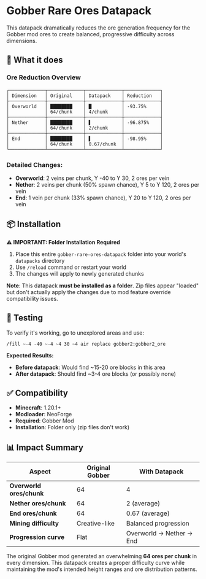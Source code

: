 # Gobber Rare Ores Datapack

This datapack dramatically reduces the ore generation frequency for the Gobber mod ores to create balanced, progressive difficulty across dimensions.

## 🎯 What it does

### Ore Reduction Overview
```
┌─────────────┬─────────────┬─────────────┬─────────────┐
│ Dimension   │ Original    │ Datapack    │ Reduction   │
├─────────────┼─────────────┼─────────────┼─────────────┤
│ Overworld   │ ████████    │ █           │ -93.75%     │
│             │ 64/chunk    │ 4/chunk     │             │
├─────────────┼─────────────┼─────────────┼─────────────┤
│ Nether      │ ████████    │ ▌           │ -96.875%    │
│             │ 64/chunk    │ 2/chunk     │             │
├─────────────┼─────────────┼─────────────┼─────────────┤
│ End         │ ████████    │ ▌           │ -98.95%     │
│             │ 64/chunk    │ 0.67/chunk  │             │
└─────────────┴─────────────┴─────────────┴─────────────┘
```

### **Detailed Changes:**
- **Overworld**: 2 veins per chunk, Y -40 to Y 30, 2 ores per vein
- **Nether**: 2 veins per chunk (50% spawn chance), Y 5 to Y 120, 2 ores per vein
- **End**: 1 vein per chunk (33% spawn chance), Y 20 to Y 120, 2 ores per vein

## 📦 Installation

**⚠️ IMPORTANT: Folder Installation Required**

1. Place this entire `gobber-rare-ores-datapack` folder into your world's `datapacks` directory
2. Use `/reload` command or restart your world
3. The changes will apply to newly generated chunks

**Note**: This datapack **must be installed as a folder**. Zip files appear "loaded" but don't actually apply the changes due to mod feature override compatibility issues.

## 🧪 Testing

To verify it's working, go to unexplored areas and use:
```
/fill ~-4 -40 ~-4 ~4 30 ~4 air replace gobber2:gobber2_ore
```

**Expected Results:**
- **Before datapack**: Would find ~15-20 ore blocks in this area
- **After datapack**: Should find ~3-4 ore blocks (or possibly none)

## ✅ Compatibility

- **Minecraft**: 1.20.1+
- **Modloader**: NeoForge
- **Required**: Gobber Mod
- **Installation**: Folder only (zip files don't work)

## 📊 Impact Summary

| Aspect | Original Gobber | With Datapack |
|--------|----------------|---------------|
| **Overworld ores/chunk** | 64 | 4 |
| **Nether ores/chunk** | 64 | 2 (average) |
| **End ores/chunk** | 64 | 0.67 (average) |
| **Mining difficulty** | Creative-like | Balanced progression |
| **Progression curve** | Flat | Overworld → Nether → End |

The original Gobber mod generated an overwhelming **64 ores per chunk** in every dimension. This datapack creates a proper difficulty curve while maintaining the mod's intended height ranges and ore distribution patterns.
